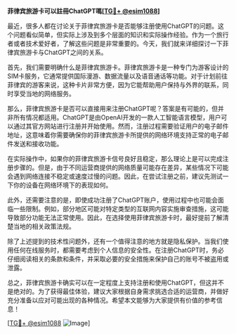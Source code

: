 **菲律宾旅游卡可以註冊ChatGPT嗎[[TG💪+ @esim1088](https://t.me/s/esim1088)]**

最近，很多人都在讨论关于菲律宾旅游卡是否能够注册使用ChatGPT的问题。这个问题看似简单，但实际上涉及到多个层面的知识和实际操作经验。作为一个旅行者或者技术爱好者，了解这些问题是非常重要的。今天，我们就来详细探讨一下菲律宾旅游卡与ChatGPT之间的关系。

首先，我们需要明确什么是菲律宾旅游卡。菲律宾旅游卡是一种专门为游客设计的SIM卡服务，它通常提供国际漫游、数据流量以及语音通话等功能。对于计划前往菲律宾的游客来说，这种卡片非常方便，因为它能帮助用户保持与外界的联系，同时享受当地的网络服务。

那么，菲律宾旅游卡是否可以直接用来注册ChatGPT呢？答案是有可能的，但并非所有情况都适用。ChatGPT是由OpenAI开发的一款人工智能语言模型，用户可以通过其官方网站进行注册并开始使用。然而，注册过程需要验证用户的电子邮件地址，这意味着你需要确保你的菲律宾旅游卡所提供的网络环境支持正常的电子邮件发送和接收功能。

在实际操作中，如果你的菲律宾旅游卡信号良好且稳定，那么理论上是可以完成注册步骤的。但是，由于不同运营商提供的网络质量可能存在差异，某些情况下可能会遇到网络连接不稳定或速度过慢的问题。因此，在尝试注册之前，建议先测试一下你的设备在网络环境下的表现如何。

此外，还需要注意的是，即使成功注册了ChatGPT账户，使用过程中也可能会面临一些限制。例如，部分地区可能对特定类型的互联网内容实施审查措施，这可能导致部分功能无法正常使用。因此，在选择使用菲律宾旅游卡时，最好提前了解清楚当地的相关政策法规。

除了上述提到的技术性问题外，还有一个值得注意的地方就是隐私保护。当我们使用任何在线服务时，都需要考虑到个人信息的安全性。在注册ChatGPT时，务必仔细阅读相关的条款和条件，并采取必要的安全措施来保护自己的账号不被盗用或泄露。

总之，菲律宾旅游卡确实可以在一定程度上支持注册和使用ChatGPT，但这并不是绝对的。为了获得最佳体验，建议大家根据自身需求挑选合适的运营商，并做好充分准备以应对可能出现的各种情况。希望本文能够为大家提供有价值的参考信息！

[[TG💪+ @esim1088](https://t.me/s/esim1088) ![Image](https://i.postimg.cc/4NQfJmqS/Snipaste-2025-05-13-00-14-12.png)]